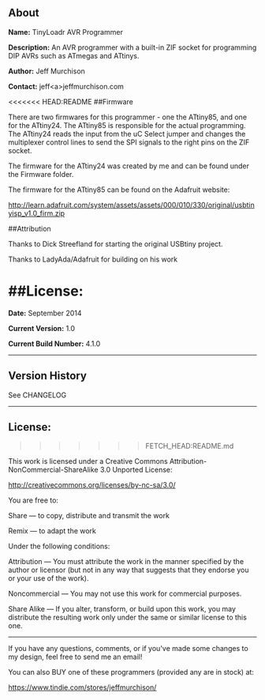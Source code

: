 
## About

**Name:** TinyLoadr AVR Programmer

**Description:** An AVR programmer with a built-in ZIF socket for programming DIP AVRs such as ATmegas and ATtinys.

**Author:** Jeff Murchison

**Contact:** jeff\<a>jeffmurchison.com

<<<<<<< HEAD:README
##Firmware

There are two firmwares for this programmer - one the ATtiny85, and one for the ATtiny24. The ATtiny85 is responsible for the actual programming. The ATtiny24 reads the input from the uC Select jumper and changes the multiplexer control lines to send the SPI signals to the right pins on the ZIF socket.

The firmware for the ATtiny24 was created by me and can be found under the Firmware folder.

The firmware for the ATtiny85 can be found on the Adafruit website:

http://learn.adafruit.com/system/assets/assets/000/010/330/original/usbtinyisp_v1.0_firm.zip


##Attribution

Thanks to Dick Streefland for starting the original USBtiny project.

Thanks to LadyAda/Adafruit for building on his work


##License:
=======
**Date:** September 2014

**Current Version:** 1.0

**Current Build Number:** 4.1.0

----

## Version History

See CHANGELOG

----

## License:
>>>>>>> FETCH_HEAD:README.md

This work is licensed under a Creative Commons Attribution-NonCommercial-ShareAlike 3.0 Unported License:

http://creativecommons.org/licenses/by-nc-sa/3.0/

You are free to:

Share — to copy, distribute and transmit the work 

Remix — to adapt the work

Under the following conditions:

Attribution —  You must attribute the work in the manner specified by the author or licensor (but not in any way that suggests that they endorse you or your use of the work). 

Noncommercial — You may not use this work for commercial purposes. 

Share Alike — If you alter, transform, or build upon this work, you may distribute the resulting work only under the same or similar license to this one.

----

If you have any questions, comments, or if you've made some changes to my design, feel free to send me an email!

You can also BUY one of these programmers (provided any are in stock) at:

https://www.tindie.com/stores/jeffmurchison/
